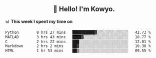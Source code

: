 <h2 align="center">👋 Hello! I'm Kowyo.</h2>

📊 **This week I spent my time on**
<!--START_SECTION:waka-->

```txt
Python        8 hrs 27 mins   ██████████▓░░░░░░░░░░░░░░   42.73 %
MATLAB        3 hrs 43 mins   ████▓░░░░░░░░░░░░░░░░░░░░   18.77 %
C             2 hrs 22 mins   ███░░░░░░░░░░░░░░░░░░░░░░   12.01 %
Markdown      2 hrs 2 mins    ██▓░░░░░░░░░░░░░░░░░░░░░░   10.30 %
HTML          1 hr 53 mins    ██▒░░░░░░░░░░░░░░░░░░░░░░   09.55 %
```

<!--END_SECTION:waka-->
